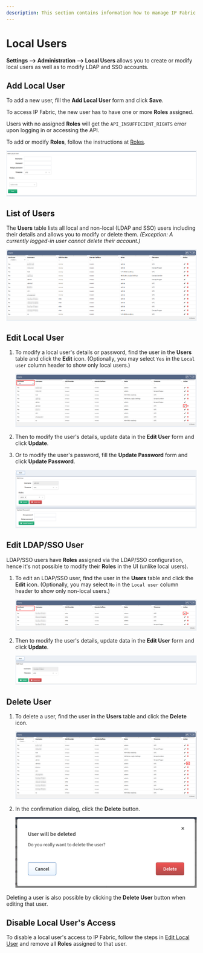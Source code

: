 ```yaml
---
description: This section contains information how to manage IP Fabric users.
---
```


# Local Users

**Settings --> Administration --> Local Users** allows you to create or modify local users as well as to modify LDAP and SSO accounts.

## Add Local User

To add a new user, fill the **Add Local User** form and click **Save**.

To access IP Fabric, the new user has to have one or more **Roles** assigned.

Users with no assigned **Roles** will get the `API_INSUFFICIENT_RIGHTS` error upon logging in or accessing the API.

To add or modify **Roles**, follow the instructions at [Roles](roles.md).

![Add Local User](users/users_add_local.png)

## List of Users

The **Users** table lists all local and non-local (LDAP and SSO) users including their details and allows you to modify or delete them. _(Exception: A currently logged-in user cannot delete their account.)_

![Users Table](users/users_table.png)

## Edit Local User

1. To modify a local user's details or password, find the user in the **Users** table and click the **Edit** icon. (Optionally, you may select `Yes` in the `Local user` column header to show only local users.)

	![Users Table Edit Local User](users/users_table_edit_local.png)

2. Then to modify the user's details, update data in the **Edit User** form and click **Update**.
3. Or to modify the user's password, fill the **Update Password** form and click **Update Password**.

	![Edit Local User](users/users_edit_local.png)

## Edit LDAP/SSO User

LDAP/SSO users have **Roles** assigned via the LDAP/SSO configuration, hence it's not possible to modify their **Roles** in the UI (unlike local users).

1. To edit an LDAP/SSO user, find the user in the **Users** table and click the **Edit** icon. (Optionally, you may select `No` in the `Local user` column header to show only non-local users.)

	![Users Table Edit LDAP/SSO User](users/users_table_edit_ldap.png)

2. Then to modify the user's details, update data in the **Edit User** form and click **Update**.

	![Edit LDAP/SSO User](users/users_edit_ldap.png)

## Delete User

1. To delete a user, find the user in the **Users** table and click the **Delete** icon.

	![Users Table Delete](users/users_table_delete.png)

2. In the confirmation dialog, click the **Delete** button.

	![Users Table Delete Confirmation](users/users_table_delete_confirm.png)

Deleting a user is also possible by clicking the **Delete User** button when editing that user.

## Disable Local User's Access

To disable a local user's access to IP Fabric, follow the steps in [Edit Local User](#edit-local-user) and remove all **Roles** assigned to that user.
